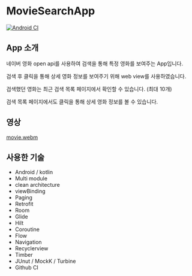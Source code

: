 # MovieSearchApp

[![Android CI](https://github.com/DavidKwon7/MovieSearchApp/actions/workflows/android.yml/badge.svg)](https://github.com/DavidKwon7/MovieSearchApp/actions/workflows/android.yml)

## App 소개

네이버 영화 open api를 사용하여 검색을 통해 특정 영화를 보여주는 App입니다. 

검색 후 클릭을 통해  상세 영화 정보를 보여주기 위해 web view를 사용하였습니다. 

검색했던 영화는 최근 검색 목록 페이지에서 확인할 수 있습니다. (최대 10개) 

검색 목록 페이지에서도 클릭을 통해 상세 영화 정보를 볼 수 있습니다.

## 영상
[movie.webm](https://user-images.githubusercontent.com/70066242/212524012-65c4e724-67e6-4c4b-9f56-9aa9c234465b.webm)


## 사용한 기술

- Android / kotlin
- Multi module
- clean architecture
- viewBinding
- Paging
- Retrofit
- Room
- Glide
- Hilt
- Coroutine
- Flow
- Navigation
- Recyclerview
- Timber
- JUnut / MockK / Turbine 
- Github CI 



